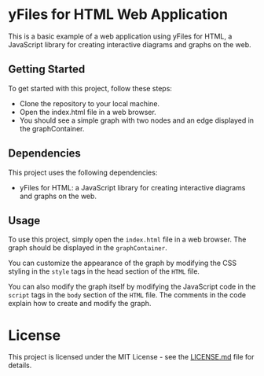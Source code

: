 # yFiles for HTML Web Application

This is a basic example of a web application using yFiles for HTML, a JavaScript library for creating interactive diagrams and graphs on the web.

## Getting Started

To get started with this project, follow these steps:

- Clone the repository to your local machine.
- Open the index.html file in a web browser.
- You should see a simple graph with two nodes and an edge displayed in the graphContainer.

## Dependencies
This project uses the following dependencies:

- yFiles for HTML: a JavaScript library for creating interactive diagrams and graphs on the web.

## Usage
To use this project, simply open the `index.html` file in a web browser. The graph should be displayed in the `graphContainer`.

You can customize the appearance of the graph by modifying the CSS styling in the `style` tags in the head section of the `HTML` file.

You can also modify the graph itself by modifying the JavaScript code in the `script` tags in the `body` section of the `HTML` file. The comments in the code explain how to create and modify the graph.

# License
This project is licensed under the MIT License - see the [LICENSE.md](LICENSE.md) file for details.



